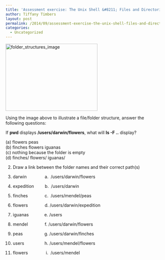 ```yaml
---
title: 'Assessment exercise: The Unix Shell &#8211; Files and Directories'
author: Tiffany Timbers
layout: post
permalink: /2014/09/assessment-exercise-the-unix-shell-files-and-directories/
categories:
  - Uncategorized
---
```

[<img class="alignnone size-medium wp-image-8972" alt="folder_structures_image" src="http://teaching.software-carpentry.org/wp-content/uploads/2014/09/folder_structures_image-300x219.png" width="300" height="219" />][1]

Using the image above to illustrate a file/folder structure, answer the following questions:

If **pwd** displays **/users/darwin/flowers**, what will **ls -F ..** display?

(a) flowers peas  
(b) finches flowers iguanas  
(c) nothing because the folder is empty  
(d) finches/ flowers/ iguanas/

2. Draw a link between the folder names and their correct path(s)

1. darwin               a.  /users/darwin/flowers  
2. expedition         b.  /users/darwin  
3. finches              c.  /users/mendel/peas  
4. flowers              d. /users/darwin/expedition  
5. iguanas             e. /users  
6. mendel              f. /users/darwin/flowers  
7. peas                  g. /users/darwin/finches  
8. users                 h. /users/mendel/flowers  
9. flowers               i.  /users/mendel

&nbsp;

 [1]: http://teaching.software-carpentry.org/wp-content/uploads/2014/09/folder_structures_image.png
